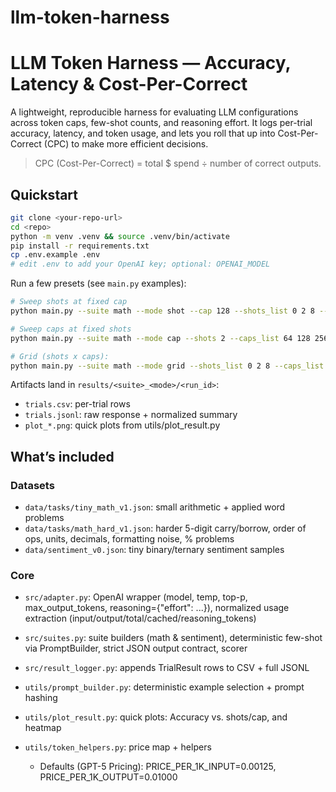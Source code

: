 # llm-token-harness

# LLM Token Harness — Accuracy, Latency & Cost-Per-Correct

A lightweight, reproducible harness for evaluating LLM configurations across token caps, few-shot counts, and reasoning effort. It logs per-trial accuracy, latency, and token usage, and lets you roll that up into Cost-Per-Correct (CPC) to make more efficient decisions.

> CPC (Cost-Per-Correct) = total $ spend ÷ number of correct outputs.

## Quickstart
```bash
git clone <your-repo-url>
cd <repo>
python -m venv .venv && source .venv/bin/activate
pip install -r requirements.txt
cp .env.example .env
# edit .env to add your OpenAI key; optional: OPENAI_MODEL
```

Run a few presets (see `main.py` examples):
```bash
# Sweep shots at fixed cap
python main.py --suite math --mode shot --cap 128 --shots_list 0 2 8 --plot

# Sweep caps at fixed shots
python main.py --suite math --mode cap --shots 2 --caps_list 64 128 256 --plot

# Grid (shots x caps):
python main.py --suite math --mode grid --shots_list 0 2 8 --caps_list 64 128 256 --plot
```

Artifacts land in `results/<suite>_<mode>/<run_id>`:
- `trials.csv`: per-trial rows
- `trials.jsonl`: raw response + normalized summary
- `plot_*.png`: quick plots from utils/plot_result.py

## What’s included

### Datasets
- `data/tasks/tiny_math_v1.json`: small arithmetic + applied word problems
- `data/tasks/math_hard_v1.json`: harder 5-digit carry/borrow, order of ops, units, decimals, formatting noise, % problems
- `data/sentiment_v0.json`: tiny binary/ternary sentiment samples

### Core
- `src/adapter.py`: OpenAI wrapper (model, temp, top-p, max_output_tokens, reasoning={"effort": ...}), normalized usage extraction (input/output/total/cached/reasoning_tokens)

- `src/suites.py`: suite builders (math & sentiment), deterministic few-shot via PromptBuilder, strict JSON output contract, scorer

- `src/result_logger.py`: appends TrialResult rows to CSV + full JSONL

- `utils/prompt_builder.py`: deterministic example selection + prompt hashing

- `utils/plot_result.py`: quick plots: Accuracy vs. shots/cap, and heatmap

- `utils/token_helpers.py`: price map + helpers
  - Defaults (GPT-5 Pricing): PRICE_PER_1K_INPUT=0.00125, PRICE_PER_1K_OUTPUT=0.01000
